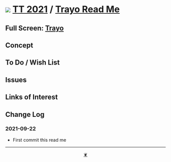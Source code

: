 # [![](https://pushme-pullyou.github.io/tootoo-2021/lib/assets/icons/mark-github.svg )](https://github.com/pushme-pullyou/tootoo-2021/ "Source code on GitHub" ) [TT 2021]( https://pushme-pullyou.github.io/tootoo-2021/ "Home page" ) / [Trayo Read Me]( https://pushme-pullyou.github.io/tootoo-2021/#apps/trayo/README.md)


<!--@@@
<div class=iframe-resize ><iframe src=https://pushme-pullyou.github.io/tootoo-2021/ apps/trayo/ height=100% width=100% ></iframe></div>
_"Trayo" in a resizable window. One finger to rotate. Two to zoom._
@@@-->

## Full Screen: [Trayo]( https://pushme-pullyou.github.io/tootoo-2021/apps/trayo/ )


## Concept


## To Do / Wish List


## Issues


## Links of Interest


## Change Log


### 2021-09-22

* First commit this read me


***

<center title="Hello! Click me to go up to the top" ><a class=aDingbat href=javascript:window.scrollTo(0,0);> ❦ </a></center>
